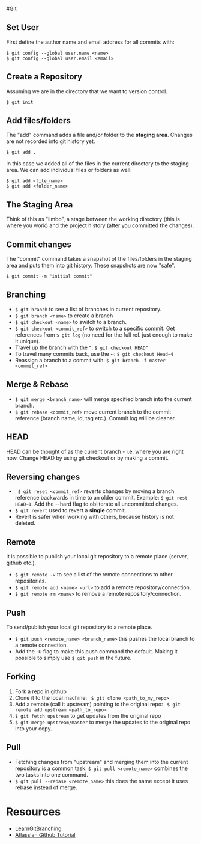 #Git

## Set User
First define the author name and email address for all commits with:

```
$ git config --global user.name <name>
$ git config --global user.email <email>
```

## Create a Repository
Assuming we are in the directory that we want to version control. 

```
$ git init
```

## Add files/folders
The "add" command adds a file and/or folder to the **staging area**. Changes are not recorded into git history yet.

```
$ git add .

```

In this case we added all of the files in the current directory to the staging area. We can add individual files or folders as well:

```
$ git add <file_name>
$ git add <folder_name>
```
## The Staging Area
Think of this as "limbo", a stage between the working directory (this is where you work) and the project history (after you committed  the changes). 

## Commit changes
The "commit" command takes a snapshot of  the files/folders in the staging area and puts them into git history. These snapshots are now "safe".

```
$ git commit -m "initial commit"
```

## Branching
- ```$ git branch``` to see a list of branches in current repository.
- ```$ git branch <name>``` to create a branch
- ```$ git checkout <name>``` to switch to a branch.
- ```$ git checkout <commit_ref>``` to switch to a specific commit. Get references from ```$ git log``` (no need for the full ref. just enough to make it unique).
- Travel up the branch with the ^: ``` $ git checkout HEAD^ ```
- To travel many commits back, use the ~: ```$ git checkout Head~4 ```
- Reassign a branch to a commit with: ``` $ git branch -f master <commit_ref> ```

## Merge & Rebase
- ``` $ git merge <branch_name> ``` will merge specified branch into the current branch.
- ``` $ git rebase <commit_ref> ``` move current branch to the commit reference (branch name, id, tag etc.). Commit log will be cleaner. 

## HEAD
HEAD can be thought of as the current branch - i.e. where you are right now. Change HEAD by using git checkout or by making a commit.


## Reversing changes
* ``` $ git reset <commit_ref>``` reverts changes by moving a branch reference backwards in time to an older commit. Example: ``` $ git rest HEAD~1 ```. Add the --hard flag to obliterate all uncommitted changes. 
* ``` $ git revert ``` used to revert a **single** commit.
* Revert is safer when working with others, because history is not deleted.

## Remote
It is possible to publish your local git repository to a remote place (server, github etc.).

- ```$ git remote -v``` to see a list of the remote connections to other repositories.
- ```$ git remote add <name> <url>``` to add a remote repository/connection.  
- ```$ git remote rm <name>``` to remove a remote repository/connection.

## Push
To send/publish your local git repository to a remote place.

- ```$ git push <remote_name> <branch_name>``` this pushes the local branch to a remote connection.
- Add the -u flag to make this push command the default. Making it possible to simply use ```$ git push``` in the future.

## Forking
1. Fork a repo in github
2. Clone it to the local machine: ``` $ git clone <path_to_my_repo>```
3. Add a remote (call it upstream) pointing to the original repo: ``` $ git remote add upstream <path_to_repo>```
4. ``` $ git fetch upstream ``` to get updates from the original repo
5. ``` $ git merge upstream/master ``` to merge the updates to the original repo into your copy.

## Pull
- Fetching changes from "upstream" and merging them into the current repository is a common task. ```$ git pull <remote_name>``` combines the two tasks into one command.
- ```$ git pull --rebase <remote_name>``` this does the same except it uses rebase instead of merge.


# Resources
- [LearnGitBranching](http://pcottle.github.io/learnGitBranching/)
- [Atlassian Github Tutorial](http://www.atlassian.com/git/tutorial)